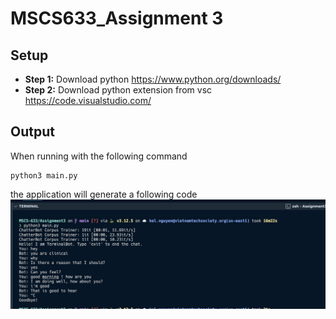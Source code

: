# MSCS633_Assignment 3
## Setup
- **Step 1:** Download python https://www.python.org/downloads/
- **Step 2:** Download python extension from vsc https://code.visualstudio.com/

## Output
When running with the following command
```
python3 main.py
```
the application will generate a following code
![Sample Output](./sampleOutput.png)